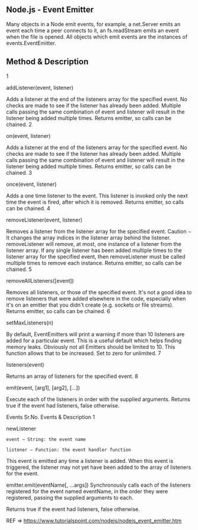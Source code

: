 ## Node.js - Event Emitter

Many objects in a Node emit events, for example, a net.Server emits an event each time a peer connects to it, an fs.readStream emits an event when the file is opened. All objects which emit events are the instances of events.EventEmitter.


## Method & Description
1 	

addListener(event, listener)

Adds a listener at the end of the listeners array for the specified event. No checks are made to see if the listener has already been added. Multiple calls passing the same combination of event and listener will result in the listener being added multiple times. Returns emitter, so calls can be chained.
2 	

on(event, listener)

Adds a listener at the end of the listeners array for the specified event. No checks are made to see if the listener has already been added. Multiple calls passing the same combination of event and listener will result in the listener being added multiple times. Returns emitter, so calls can be chained.
3 	

once(event, listener)

Adds a one time listener to the event. This listener is invoked only the next time the event is fired, after which it is removed. Returns emitter, so calls can be chained.
4 	

removeListener(event, listener)

Removes a listener from the listener array for the specified event. Caution − It changes the array indices in the listener array behind the listener. removeListener will remove, at most, one instance of a listener from the listener array. If any single listener has been added multiple times to the listener array for the specified event, then removeListener must be called multiple times to remove each instance. Returns emitter, so calls can be chained.
5 	

removeAllListeners([event])

Removes all listeners, or those of the specified event. It's not a good idea to remove listeners that were added elsewhere in the code, especially when it's on an emitter that you didn't create (e.g. sockets or file streams). Returns emitter, so calls can be chained.
6 	

setMaxListeners(n)

By default, EventEmitters will print a warning if more than 10 listeners are added for a particular event. This is a useful default which helps finding memory leaks. Obviously not all Emitters should be limited to 10. This function allows that to be increased. Set to zero for unlimited.
7 	

listeners(event)

Returns an array of listeners for the specified event.
8 	

emit(event, [arg1], [arg2], [...])

Execute each of the listeners in order with the supplied arguments. Returns true if the event had listeners, false otherwise.

Events
Sr.No. 	Events & Description
1 	

newListener

    event − String: the event name

    listener − Function: the event handler function

This event is emitted any time a listener is added. When this event is triggered, the listener may not yet have been added to the array of listeners for the event.


emitter.emit(eventName[, ...args])
Synchronously calls each of the listeners registered for the event named eventName, in the order they were registered, passing the supplied arguments to each.

Returns true if the event had listeners, false otherwise.

REF => https://www.tutorialspoint.com/nodejs/nodejs_event_emitter.htm 
